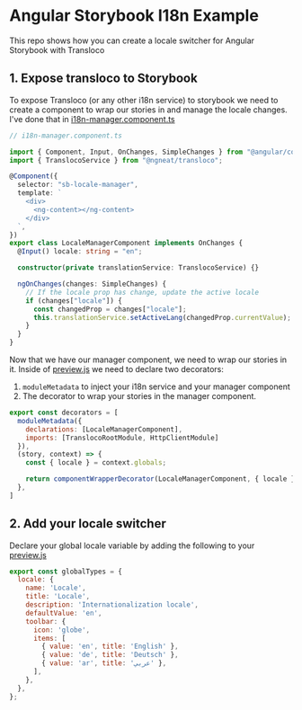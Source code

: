 # Angular Storybook I18n Example

This repo shows how you can create a locale switcher for Angular Storybook with Transloco


## 1. Expose transloco to Storybook

To expose Transloco (or any other i18n service) to storybook we need to create a component to wrap our stories in and manage the locale changes. I've done that in [i18n-manager.component.ts](.storybook/with-i18n/i18n-manager.component.ts)

```ts
// i18n-manager.component.ts

import { Component, Input, OnChanges, SimpleChanges } from "@angular/core";
import { TranslocoService } from "@ngneat/transloco";

@Component({
  selector: "sb-locale-manager",
  template: `
    <div>
      <ng-content></ng-content>
    </div>
  `,
})
export class LocaleManagerComponent implements OnChanges {
  @Input() locale: string = "en";

  constructor(private translationService: TranslocoService) {}

  ngOnChanges(changes: SimpleChanges) {
    // If the locale prop has change, update the active locale
    if (changes["locale"]) {
      const changedProp = changes["locale"];
      this.translationService.setActiveLang(changedProp.currentValue);
    }
  }
}
```

Now that we have our manager component, we need to wrap our stories in it.
Inside of [preview.js](.storybook/preview.js) we need to declare two decorators:

1. `moduleMetadata` to inject your i18n service and your manager component
2. The decorator to wrap your stories in the manager component.

```js
export const decorators = [
  moduleMetadata({
    declarations: [LocaleManagerComponent],
    imports: [TranslocoRootModule, HttpClientModule]
  }),
  (story, context) => {
    const { locale } = context.globals;

    return componentWrapperDecorator(LocaleManagerComponent, { locale })(story, context)
  },
]
```

## 2. Add your locale switcher

Declare your global locale variable by adding the following to your [preview.js](.storybook/preview.js)

```js
export const globalTypes = {
  locale: {
    name: 'Locale',
    title: 'Locale',
    description: 'Internationalization locale',
    defaultValue: 'en',
    toolbar: {
      icon: 'globe',
      items: [
        { value: 'en', title: 'English' },
        { value: 'de', title: 'Deutsch' },
        { value: 'ar', title: 'عربي' },
      ],
    },
  },
};
```

